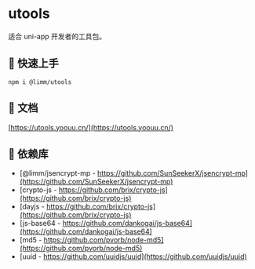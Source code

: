 # utools

适合 uni-app 开发者的工具包。

## 📌 快速上手

```shell
npm i @limm/utools
```

## 📌 文档

[https://utools.yoouu.cn/](https://utools.yoouu.cn/)

## 📌 依赖库

- [@limm/jsencrypt-mp - https://github.com/SunSeekerX/jsencrypt-mp](https://github.com/SunSeekerX/jsencrypt-mp)
- [crypto-js - https://github.com/brix/crypto-js](https://github.com/brix/crypto-js)
- [dayjs - https://github.com/brix/crypto-js](https://github.com/brix/crypto-js)
- [js-base64 - https://github.com/dankogai/js-base64](https://github.com/dankogai/js-base64)
- [md5 - https://github.com/pvorb/node-md5](https://github.com/pvorb/node-md5)
- [uuid - https://github.com/uuidjs/uuid](https://github.com/uuidjs/uuid)
